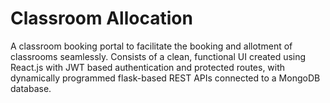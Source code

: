 # Classroom Allocation

A classroom booking portal to facilitate the booking and allotment of classrooms seamlessly.
Consists of a clean, functional UI created using React.js with JWT based authentication and protected routes, with dynamically programmed flask-based REST APIs connected to a MongoDB database.

